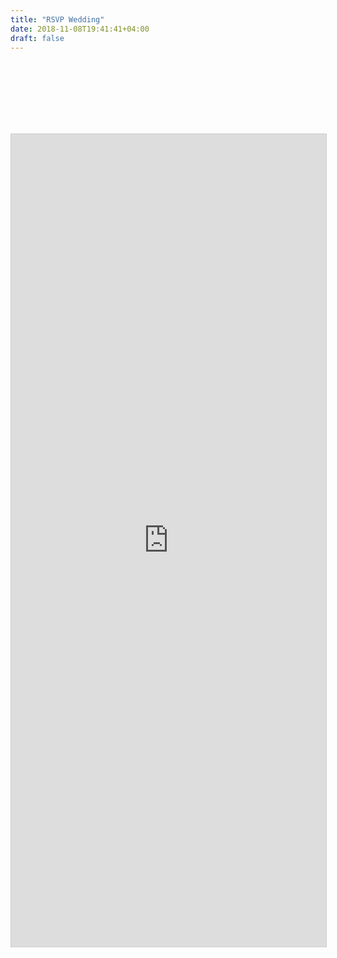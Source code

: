 ```yaml
---
title: "RSVP Wedding"
date: 2018-11-08T19:41:41+04:00
draft: false
---
```


<br><br><br><br><br><br>
<iframe class="airtable-embed" src="https://airtable.com/embed/shrco8NLAA3UApVaq?backgroundColor=purple" frameborder="0" onmousewheel="" width="100%" height="1300" style="background: transparent; font-size: 1.2em; border: 1px solid #ccc;"></iframe>
